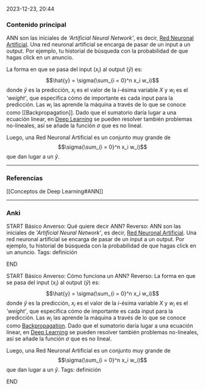 2023-12-23, 20:44
### Contenido principal

ANN son las iniciales de _'Artificial Neural Network'_, es decir, [Red Neuronal Artificial](https://es.wikipedia.org/wiki/Red_neuronal_artificial). Una red neuronal artificial se encarga de pasar de un input a un output. Por ejemplo, tu historial de búsqueda con la probabilidad de que hagas click en un anuncio.

La forma en que se pasa del input ($x_i$) al output ($\hat y$) es: 
$$\hat{y} = \sigma(\sum_{i = 0}^n x_i w_i)$$
donde $\hat y$ es la predicción, $x_i$ es el valor de la $i$-ésima variable $X$ y $w_i$ es el _'weight'_, que especifica cómo de importante es cada input para la predicción. Las $w_i$ las aprende la máquina a través de lo que se conoce como [[Backpropagation]]. Dado que el sumatorio daría lugar a una ecuación linear, en [Deep Learning](https://es.wikipedia.org/wiki/Aprendizaje_profundo) se pueden resolver también problemas no-lineales, así se añade la función $\sigma$ que es no lineal.

Luego, una Red Neuronal Artificial es un conjunto muy grande de
$$\sigma(\sum_{i = 0}^n x_i w_i)$$
que dan lugar a un $\hat y$.

--- 
### Referencias

[[Conceptos de Deep Learning#ANN]]

---
### Anki





START
Básico
Anverso: Qué quiere decir ANN?
Reverso: ANN son las iniciales de _'Artificial Neural Network'_, es decir, [Red Neuronal Artificial](https://es.wikipedia.org/wiki/Red_neuronal_artificial). Una red neuronal artificial se encarga de pasar de un input a un output. Por ejemplo, tu historial de búsqueda con la probabilidad de que hagas click en un anuncio.
Tags: definición
<!--ID: 1705771401039-->
END

START
Básico
Anverso: Cómo funciona un ANN?
Reverso: La forma en que se pasa del input ($x_i$) al output ($\hat y$) es: 
$$\hat{y} = \sigma(\sum_{i = 0}^n x_i w_i)$$
donde $\hat y$ es la predicción, $x_i$ es el valor de la $i$-ésima variable $X$ y $w_i$ es el _'weight'_, que especifica cómo de importante es cada input para la predicción. Las $w_i$ las aprende la máquina a través de lo que se conoce como [Backpropagation](https://es.wikipedia.org/wiki/Propagaci%C3%B3n_hacia_atr%C3%A1s). Dado que el sumatorio daría lugar a una ecuación linear, en [Deep Learning](https://es.wikipedia.org/wiki/Aprendizaje_profundo) se pueden resolver también problemas no-lineales, así se añade la función $\sigma$ que es no lineal.

Luego, una Red Neuronal Artificial es un conjunto muy grande de
$$\sigma(\sum_{i = 0}^n x_i w_i)$$
que dan lugar a un $\hat y$.
Tags: definición
<!--ID: 1705771401041-->
END


